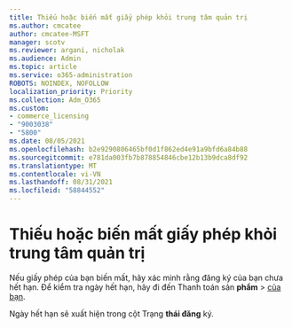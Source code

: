 ```yaml
---
title: Thiếu hoặc biến mất giấy phép khỏi trung tâm quản trị
ms.author: cmcatee
author: cmcatee-MSFT
manager: scotv
ms.reviewer: argani, nicholak
ms.audience: Admin
ms.topic: article
ms.service: o365-administration
ROBOTS: NOINDEX, NOFOLLOW
localization_priority: Priority
ms.collection: Adm_O365
ms.custom:
- commerce_licensing
- "9003038"
- "5800"
ms.date: 08/05/2021
ms.openlocfilehash: b2e9290806465bf0d1f862ed4e91a9bfd6a84b88
ms.sourcegitcommit: e781da003fb7b878854846cbe12b13b9dca8df92
ms.translationtype: MT
ms.contentlocale: vi-VN
ms.lasthandoff: 08/31/2021
ms.locfileid: "58844552"
---
```

# <a name="license-missing-or-disappears-from-the-admin-center"></a>Thiếu hoặc biến mất giấy phép khỏi trung tâm quản trị

Nếu giấy phép của bạn biến mất, hãy xác minh rằng đăng ký của bạn chưa hết hạn. Để kiểm tra ngày hết hạn, hãy đi đến Thanh toán sản **phẩm**  >  [của bạn](https://go.microsoft.com/fwlink/p/?linkid=842054).

Ngày hết hạn sẽ xuất hiện trong cột Trạng **thái đăng** ký.